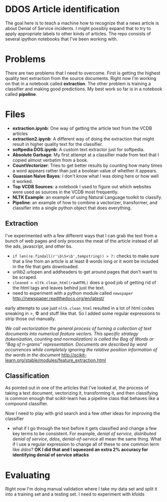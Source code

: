 # DDOS Article identification
The goal here is to teach a machine how to recognize that a news article is
about Denial of Service incidents. I might possibly expand that to try to apply
appropriate labels to other kinds of articles.
The repo consists of several ipython notebooks that I've been working with.

# Problems
There are two problems that I need to overcome. First is getting the highest quality
text extraction from the source documents. Right now I'm working on that in a notebook
called __extraction__. The other problem is training a classifier and making
good predictions. My best work so far is in a notebook called __pipeline__.

# Files

* **extraction.ipynb**: One way of getting the article text from the VCDB
articles
* **extraction2.ipynb**: A different way of doing the extraction that might
result in higher quality text for the classifier.
* **softpedia DOS.ipynb**: A custom text extractor just for softpedia.
* **Absolute Garbage**: My first attempt at a classifier made from text that
I copied almost verbatim from a book.
* **CountVectorizer**: Tries to get better results by counting how many times
a word appears rather than just a boolean value of whether it appears.
* **Guassian Naive Bayes**: I don't know what I was doing here or how well it
worked.
* **Top VCDB Sources**: a notebook I used to figure out which websites were
used as sources in the VCDB most frequently.
* **NLTK Example**: an example of using Natural Language toolkit to classify.
* **Pipeline**: an example of how to combine a vectorizer, transformer, and
classifier into a single python object that does everything.



## Extraction
I've experimented with a few different ways that I can
grab the text from a bunch of web pages and only process the meat of the
article instead of all the ads, javascript, and other bs.

 * ```if len(re.findall(r'\b\S+\b',tempstring)) > 7:```
 checks to make sure that a line from an article is at least 8 words long or it
 wont be included in the file that gets downloaded.
 * urllib2.urlopen and addheaders to get around pages that don't want to be
 scraped.
 * ```cleaned = nltk.clean_html(rawHTML)``` does a good job of getting rid of
 the html tags and leaves behind just the text.
 * need to experiment with a python module called ```newspaper```
 http://newspaper.readthedocs.org/en/latest/

early attempts to use just ```nltk.clean_html``` resulted in a lot of html
codes sneaking in &gt;, &copy; and stuff like that. So I added some regular
expressions to strip those out manually.

_We call vectorization the general process of turning a collection of text
documents into numerical feature vectors. This specific strategy (tokenization,
counting and normalization) is called the Bag of Words or “Bag of n-grams”
representation. Documents are described by word occurrences while completely
ignoring the relative position information of the words in the document_
http://scikit-learn.org/stable/modules/feature_extraction.html

## Classification
As pointed out in one of the articles that I've looked at, the process of
taking a text document, vectorizing it, transforming it, and then classifying
is common enough that scikit-learn has a pipeline class that behaves like a
compound classifier.

Now I need to play with grid search and a few other ideas for improving the
classifier

 * what if I go through the text before it gets classified and change a few
 key terms to be consistent. For example, _denial of service_, _distributed
 denial of service_, _ddos_, _denial-of-service_ all mean the same thing.
 What if I use a regular expression to change all of these to one common
 term like _ddos_?
 __OK I did that and I squeezed an extra 2% accuracy for identifying denial of
 service attacks__

# Evaluating
Right now I'm doing manual validation where I take my data set and split it
into a training set and a testing set. I need to experiment with kfolds

